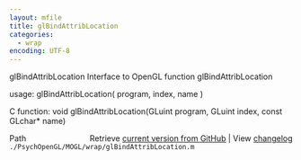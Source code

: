 ```yaml
---
layout: mfile
title: glBindAttribLocation
categories:
  - wrap
encoding: UTF-8
---
```


glBindAttribLocation  Interface to OpenGL function glBindAttribLocation

usage:  glBindAttribLocation( program, index, name )

C function:  void glBindAttribLocation(GLuint program, GLuint index, const GLchar\* name)


<div class="code_header" style="text-align:right;">
  <span style="float:left;">Path&nbsp;&nbsp;</span> <span class="counter">Retrieve <a href=
  "https://raw.github.com/Psychtoolbox-3/Psychtoolbox-3/beta/./PsychOpenGL/MOGL/wrap/glBindAttribLocation.m">current version from GitHub</a> | View <a href=
  "https://github.com/Psychtoolbox-3/Psychtoolbox-3/commits/beta/./PsychOpenGL/MOGL/wrap/glBindAttribLocation.m">changelog</a></span>
</div>
<div class="code">
  <code>./PsychOpenGL/MOGL/wrap/glBindAttribLocation.m</code>
</div>
